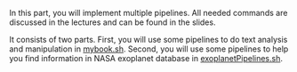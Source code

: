 In this part, you will implement multiple pipelines. All needed commands are discussed in the lectures and can be found in the slides.

It consists of two parts.
First, you will use some pipelines to do text analysis and manipulation in [mybook.sh](<mybook.sh>). 
Second, you will use some pipelines to help you find information in NASA exoplanet database in [exoplanetPipelines.sh](<exoplanetPipelines.sh>).